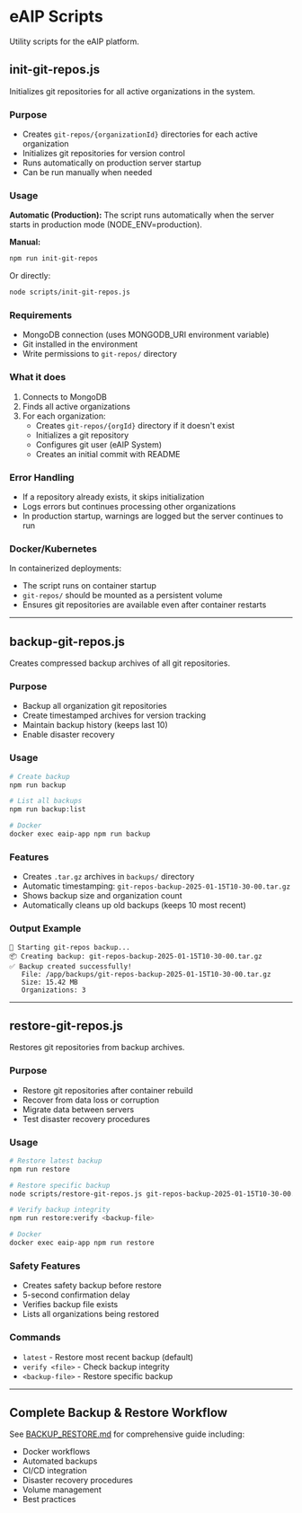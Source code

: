 # eAIP Scripts

Utility scripts for the eAIP platform.

## init-git-repos.js

Initializes git repositories for all active organizations in the system.

### Purpose
- Creates `git-repos/{organizationId}` directories for each active organization
- Initializes git repositories for version control
- Runs automatically on production server startup
- Can be run manually when needed

### Usage

**Automatic (Production):**
The script runs automatically when the server starts in production mode (NODE_ENV=production).

**Manual:**
```bash
npm run init-git-repos
```

Or directly:
```bash
node scripts/init-git-repos.js
```

### Requirements
- MongoDB connection (uses MONGODB_URI environment variable)
- Git installed in the environment
- Write permissions to `git-repos/` directory

### What it does
1. Connects to MongoDB
2. Finds all active organizations
3. For each organization:
   - Creates `git-repos/{orgId}` directory if it doesn't exist
   - Initializes a git repository
   - Configures git user (eAIP System)
   - Creates an initial commit with README

### Error Handling
- If a repository already exists, it skips initialization
- Logs errors but continues processing other organizations
- In production startup, warnings are logged but the server continues to run

### Docker/Kubernetes
In containerized deployments:
- The script runs on container startup
- `git-repos/` should be mounted as a persistent volume
- Ensures git repositories are available even after container restarts

---

## backup-git-repos.js

Creates compressed backup archives of all git repositories.

### Purpose
- Backup all organization git repositories
- Create timestamped archives for version tracking
- Maintain backup history (keeps last 10)
- Enable disaster recovery

### Usage

```bash
# Create backup
npm run backup

# List all backups
npm run backup:list

# Docker
docker exec eaip-app npm run backup
```

### Features
- Creates `.tar.gz` archives in `backups/` directory
- Automatic timestamping: `git-repos-backup-2025-01-15T10-30-00.tar.gz`
- Shows backup size and organization count
- Automatically cleans up old backups (keeps 10 most recent)

### Output Example
```
🔄 Starting git-repos backup...
📦 Creating backup: git-repos-backup-2025-01-15T10-30-00.tar.gz
✅ Backup created successfully!
   File: /app/backups/git-repos-backup-2025-01-15T10-30-00.tar.gz
   Size: 15.42 MB
   Organizations: 3
```

---

## restore-git-repos.js

Restores git repositories from backup archives.

### Purpose
- Restore git repositories after container rebuild
- Recover from data loss or corruption
- Migrate data between servers
- Test disaster recovery procedures

### Usage

```bash
# Restore latest backup
npm run restore

# Restore specific backup
node scripts/restore-git-repos.js git-repos-backup-2025-01-15T10-30-00.tar.gz

# Verify backup integrity
npm run restore:verify <backup-file>

# Docker
docker exec eaip-app npm run restore
```

### Safety Features
- Creates safety backup before restore
- 5-second confirmation delay
- Verifies backup file exists
- Lists all organizations being restored

### Commands
- `latest` - Restore most recent backup (default)
- `verify <file>` - Check backup integrity
- `<backup-file>` - Restore specific backup

---

## Complete Backup & Restore Workflow

See [BACKUP_RESTORE.md](../BACKUP_RESTORE.md) for comprehensive guide including:
- Docker workflows
- Automated backups
- CI/CD integration
- Disaster recovery procedures
- Volume management
- Best practices
